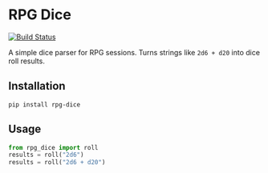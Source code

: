 # RPG Dice

[![Build Status](https://travis-ci.org/pfertyk/rpg-dice.svg?branch=master)](https://travis-ci.org/pfertyk/rpg-dice)

A simple dice parser for RPG sessions. Turns strings like `2d6 + d20` into
dice roll results.

## Installation

```
pip install rpg-dice
```

## Usage

```python
from rpg_dice import roll
results = roll("2d6")
results = roll("2d6 + d20")
```
